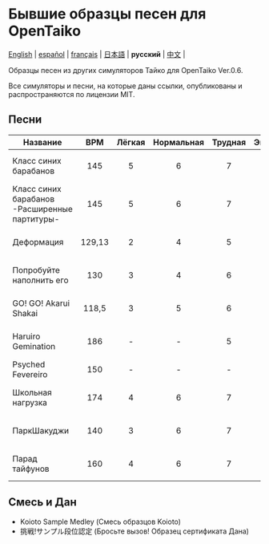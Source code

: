 # Бывшие образцы песен для OpenTaiko
[English](https://github.com/ExpedicHabbet/FormerSampleSongsForOpenTaiko/blob/main/README.md) |
[español](https://github.com/ExpedicHabbet/FormerSampleSongsForOpenTaiko/blob/main/LEEME.md) |
[français](https://github.com/ExpedicHabbet/FormerSampleSongsForOpenTaiko/blob/main/LISEZMOI.md) |
[日本語](https://github.com/ExpedicHabbet/FormerSampleSongsForOpenTaiko/blob/main/README-JA.md) |
__русский__ |
[中文](https://github.com/ExpedicHabbet/FormerSampleSongsForOpenTaiko/blob/main/README-ZH.md) |

Образцы песен из других симуляторов Тайко для OpenTaiko Ver.0.6.

Все симуляторы и песни, на которые даны ссылки, опубликованы и распространяются по лицензии MIT.
## Песни
| Название                                      | BPM | Лёгкая | Нормальная | Трудная | Экстрим | Экстра | Комментарий |
| --------------------------------------------- |:---:|:----:|:------:|:----:|:-------:|:-----:| --------------------- |
| Класс синих барабанов                         | 145    | 5 | 6 | 7 | 8 |  8 | Образец песни 1 _Taiko-san Jiro_       |
| Класс синих барабанов -Расширенные партитуры- | 145    | 5 | 6 | 7 | 8 |  - | Образец песни 1 _Taiko-san Jiro_       |
| Деформация                                    | 129,13 | 2 | 4 | 5 | 8 |  - | Образец песни _TJAPlayer3_             |
| Попробуйте наполнить его                      | 130    | 3 | 4 | 6 | 8 |  - | Образец песни 2 _Taiko-san Jiro_       |
| GO! GO! Akarui Shakai                         | 118,5  | 3 | 5 | 6 | 8 |  9 | Образец песни _TJAPlayer3_             |
| Haruiro Gemination                            | 186    | - | - | 5 | 9 | 10 | Основное название _Koioto_             |
| Psyched Fevereiro                             | 150    | - | - | - | 9 |  - | Образец песни _Koioto_                 |
| Школьная нагрузка                             | 174    | 4 | 6 | 7 | 8 |  - | Образец песни _Taiko-san Daijiro 2_    |
| ПаркШакуджи                                   | 140    | 3 | 6 | 7 | 9 |  - | Образец песни _TJAPlayer3_             |
| Парад тайфунов                                | 160    | 4 | 6 | 7 | 9 |  - | Образец песни _TJAPlayer3_             |
## Смесь и Дан
* Koioto Sample Medley (Смесь образцов Koioto)
* 挑戦!サンプル段位認定 (Бросьте вызов! Образец сертификата Дана)